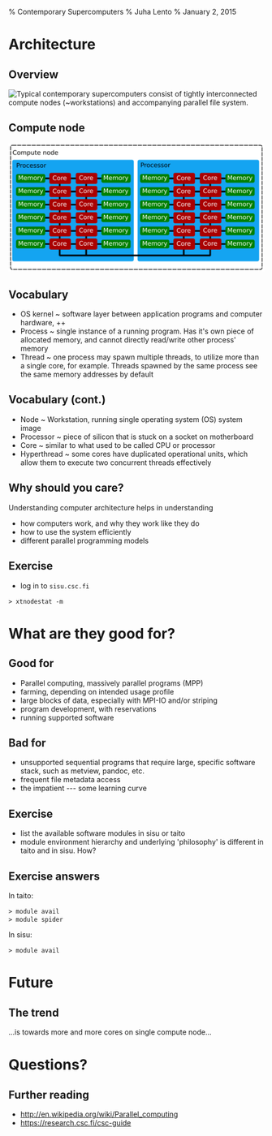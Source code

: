 % Contemporary Supercomputers
% Juha Lento
% January 2, 2015


# Architecture

## Overview

![Typical contemporary supercomputers consist of tightly
interconnected compute nodes (~workstations) and accompanying parallel
file system.](SupercomputerArchitecture.svg)

## Compute node

![Each compute node is a NUMA workstation](ComputeNode.svg)


## Vocabulary

- OS kernel ~ software layer between application programs and computer
  hardware, ++
- Process ~ single instance of a running program. Has it's own piece
  of allocated memory, and cannot directly read/write other process' memory
- Thread ~ one process may spawn multiple threads,
  to utilize more than a single core, for example. Threads spawned by the
  same process see the same memory addresses by default


## Vocabulary (cont.)

- Node ~ Workstation, running single operating system (OS) system image
- Processor ~ piece of silicon that is stuck on a socket on motherboard
- Core ~ similar to what used to be called CPU or processor
- Hyperthread ~ some cores have duplicated operational units, which allow
  them to execute two concurrent threads effectively


## Why should you care?

Understanding computer architecture helps in understanding

- how computers work, and why they work like they do
- how to use the system efficiently
- different parallel programming models

## Exercise

- log in to `sisu.csc.fi`

~~~~~~~~~~~~~~~~~~~~~~~~
> xtnodestat -m
~~~~~~~~~~~~~~~~~~~~~~~~


# What are they good for?

## Good for

- Parallel computing, massively parallel programs (MPP)
- farming, depending on intended usage profile
- large blocks of data, especially with MPI-IO and/or striping
- program development, with reservations
- running supported software

## Bad for

- unsupported sequential programs that require large, specific software stack,
  such as metview, pandoc, etc.
- frequent file metadata access
- the impatient --- some learning curve

## Exercise

- list the available software modules in sisu or taito
- module environment hierarchy and underlying 'philosophy' is different
  in taito and in sisu. How?

## Exercise answers

In taito:

~~~~~~~~~~~~
> module avail
> module spider 
~~~~~~~~~~~~

In sisu:

~~~~~~~~~~~~
> module avail
~~~~~~~~~~~~



# Future

## The trend

...is towards more and more cores on single compute node...


# Questions?

## Further reading

- <http://en.wikipedia.org/wiki/Parallel_computing>
- <https://research.csc.fi/csc-guide>